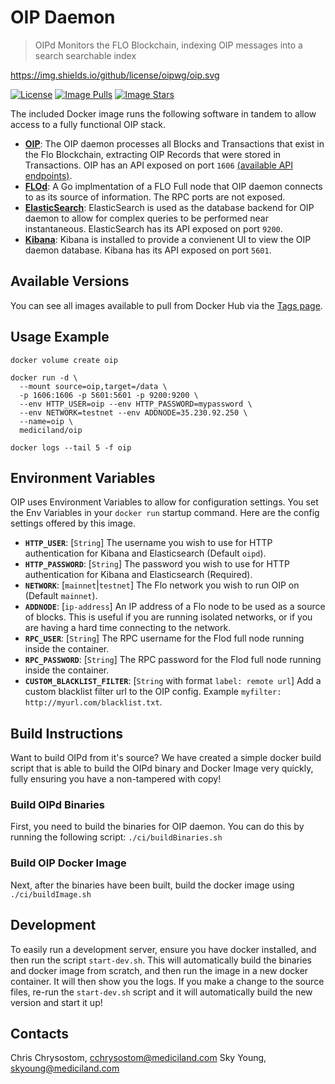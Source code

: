 # OIP Daemon

> OIPd Monitors the FLO Blockchain, indexing OIP messages into a search searchable index

https://img.shields.io/github/license/oipwg/oip.svg

[![License](https://img.shields.io/github/license/oipwg/oip.svg)](https://github.com/oipwg/oip/blob/master/LICENSE.md) [![Image Pulls](https://img.shields.io/docker/pulls/mediciland/oip.svg)](https://hub.docker.com/r/mediciland/oip) [![Image Stars](https://img.shields.io/docker/stars/mediciland/oip.svg)](https://hub.docker.com/r/mediciland/oip)

The included Docker image runs the following software in tandem to allow access to a fully functional OIP stack.
* **[OIP](https://github.com/oipwg/oip)**: The OIP daemon processes all Blocks and Transactions that exist in the Flo Blockchain, extracting OIP Records that were stored in Transactions. OIP has an API exposed on port `1606` [(available API endpoints)](https://github.com/oipwg/oip/blob/master/api.md).
* **[FLOd](https://github.com/bitspill/flod)**: A Go implmentation of a FLO Full node that OIP daemon connects to as its source of information. The RPC ports are not exposed.
* **[ElasticSearch](https://www.elastic.co/products/elasticsearch)**: ElasticSearch is used as the database backend for OIP daemon to allow for complex queries to be performed near instantaneous. ElasticSearch has its API exposed on port `9200`.
* **[Kibana](https://www.elastic.co/products/kibana)**: Kibana is installed to provide a convienent UI to view the OIP daemon database. Kibana has its API exposed on port `5601`.

## Available Versions

You can see all images available to pull from Docker Hub via the [Tags page](https://hub.docker.com/r/mediciland/oip/tags/).

## Usage Example
```
docker volume create oip

docker run -d \
  --mount source=oip,target=/data \
  -p 1606:1606 -p 5601:5601 -p 9200:9200 \
  --env HTTP_USER=oip --env HTTP_PASSWORD=mypassword \
  --env NETWORK=testnet --env ADDNODE=35.230.92.250 \
  --name=oip \
  mediciland/oip

docker logs --tail 5 -f oip
```

## Environment Variables

OIP uses Environment Variables to allow for configuration settings. You set the Env Variables in your `docker run` startup command. Here are the config settings offered by this image.

* **`HTTP_USER`**: [`String`] The username you wish to use for HTTP authentication for Kibana and Elasticsearch (Default `oipd`).
* **`HTTP_PASSWORD`**: [`String`] The password you wish to use for HTTP authentication for Kibana and Elasticsearch (Required).
* **`NETWORK`**: [`mainnet`|`testnet`] The Flo network you wish to run OIP on (Default `mainnet`).
* **`ADDNODE`**: [`ip-address`] An IP address of a Flo node to be used as a source of blocks. This is useful if you are running isolated networks, or if you are having a hard time connecting to the network.
* **`RPC_USER`**: [`String`] The RPC username for the Flod full node running inside the container.
* **`RPC_PASSWORD`**: [`String`] The RPC password for the Flod full node running inside the container.
* **`CUSTOM_BLACKLIST_FILTER`**: [`String` with format `label: remote url`] Add a custom blacklist filter url to the OIP config. Example `myfilter: http://myurl.com/blacklist.txt`.

## Build Instructions
Want to build OIPd from it's source? We have created a simple docker build script that is able to build the OIPd binary and Docker Image very quickly, fully ensuring you have a non-tampered with copy!

### Build OIPd Binaries
First, you need to build the binaries for OIP daemon. You can do this by running the following script: `./ci/buildBinaries.sh`

### Build OIP Docker Image
Next, after the binaries have been built, build the docker image using `./ci/buildImage.sh`

## Development
To easily run a development server, ensure you have docker installed, and then run the script `start-dev.sh`. This will automatically build the binaries and docker image from scratch, and then run the image in a new docker container. It will then show you the logs. If you make a change to the source files, re-run the `start-dev.sh` script and it will automatically build the new version and start it up!

## Contacts
Chris Chrysostom, cchrysostom@mediciland.com
Sky Young, skyoung@mediciland.com
